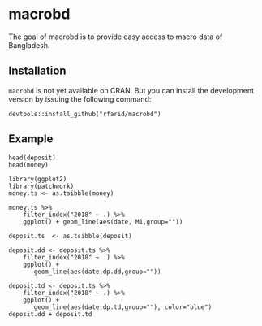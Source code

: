 # macrobd

<!-- badges: start -->
<!-- badges: end -->

The goal of macrobd is to provide easy access to macro data of Bangladesh. 

## Installation

`macrobd` is not yet available on CRAN. But you can install the development version by issuing
the following command:

``` 
devtools::install_github("rfarid/macrobd")
```

## Example

```
head(deposit)
head(money)
```


```
library(ggplot2)
library(patchwork)
money.ts <- as.tsibble(money)

money.ts %>% 
    filter_index("2018" ~ .) %>% 
    ggplot() + geom_line(aes(date, M1,group=""))

deposit.ts  <- as.tsibble(deposit)

deposit.dd <- deposit.ts %>% 
    filter_index("2018" ~ .) %>% 
    ggplot() + 
       geom_line(aes(date,dp.dd,group=""))

deposit.td <- deposit.ts %>% 
    filter_index("2018" ~ .) %>% 
    ggplot() + 
       geom_line(aes(date,dp.td,group=""), color="blue") 
deposit.dd + deposit.td
```



